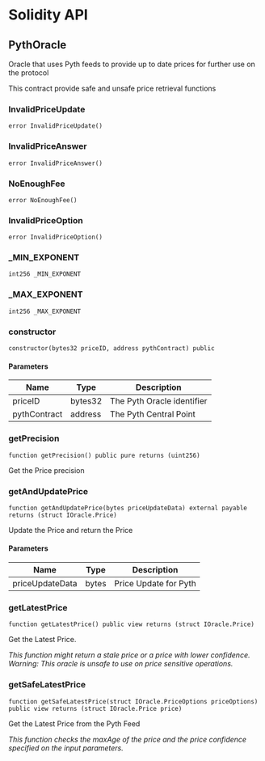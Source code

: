 # Solidity API

## PythOracle

Oracle that uses Pyth feeds to provide up to date prices
for further use on the protocol

This contract provide safe and unsafe price retrieval functions

### InvalidPriceUpdate

```solidity
error InvalidPriceUpdate()
```

### InvalidPriceAnswer

```solidity
error InvalidPriceAnswer()
```

### NoEnoughFee

```solidity
error NoEnoughFee()
```

### InvalidPriceOption

```solidity
error InvalidPriceOption()
```

### _MIN_EXPONENT

```solidity
int256 _MIN_EXPONENT
```

### _MAX_EXPONENT

```solidity
int256 _MAX_EXPONENT
```

### constructor

```solidity
constructor(bytes32 priceID, address pythContract) public
```

#### Parameters

| Name | Type | Description |
| ---- | ---- | ----------- |
| priceID | bytes32 | The Pyth Oracle identifier |
| pythContract | address | The Pyth Central Point |

### getPrecision

```solidity
function getPrecision() public pure returns (uint256)
```

Get the Price precision

### getAndUpdatePrice

```solidity
function getAndUpdatePrice(bytes priceUpdateData) external payable returns (struct IOracle.Price)
```

Update the Price and return the Price

#### Parameters

| Name | Type | Description |
| ---- | ---- | ----------- |
| priceUpdateData | bytes | Price Update for Pyth |

### getLatestPrice

```solidity
function getLatestPrice() public view returns (struct IOracle.Price)
```

Get the Latest Price.

_This function might return a stale price or a price with lower confidence.
Warning: This oracle is unsafe to use on price sensitive operations._

### getSafeLatestPrice

```solidity
function getSafeLatestPrice(struct IOracle.PriceOptions priceOptions) public view returns (struct IOracle.Price price)
```

Get the Latest Price from the Pyth Feed

_This function checks the maxAge of the price and the price confidence specified
on the input parameters._

